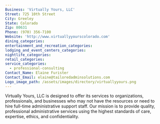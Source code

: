 ```yaml
---
Business: 'Virtually Yours, LLC'
Street: 725 10th Street
City: Greeley
State: Colorado
Zip: 80631
Phone: (970) 356-7100
Website: 'http://www.virtuallyyourscolorado.com'
dining_categories:
entertainment_and_recreation_categories:
lodging_and_event_centers_categories:
nightlife_categories:
retail_categories:
service_categories:
  - professional-consulting
Contact_Name: Elaine Furister
Contact_Email: elaine@tailoredadminsolutions.com
Logo_image_path: /assets/images/directory/virtuallyyours.png
---
```



Virtually Yours, LLC is designed to offer its services to organizations, professionals, and businesses who may not have the resources or need to hire full-time administrative support staff. Our mission is to provide quality, professional administrative services using the highest standards of care, expertise, ethics, and confidentiality.